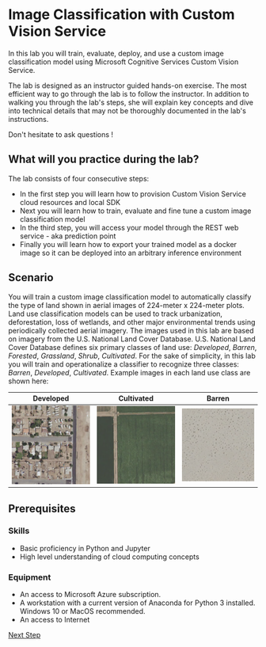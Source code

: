 # Image Classification with Custom Vision Service
In this lab you will train, evaluate, deploy, and use a custom image classification model using Microsoft Cognitive Services Custom Vision Service. 

The lab is designed as an instructor guided hands-on exercise. The most efficient way to go through the lab is to follow the instructor. In addition to walking you through the lab's steps, she will explain key concepts and dive into technical details that may not be thoroughly documented in the lab's instructions. 

Don't hesitate to ask questions !

## What will you practice during the lab?
The lab consists of four consecutive steps:
- In the first step you will learn how to provision Custom Vision Service cloud resources and local SDK
- Next you will learn how to train, evaluate and fine tune a custom image classification model
- In the third step, you will access your model through the REST web service - aka prediction point
- Finally you will learn how to export your trained model as a docker image so it can be deployed into an arbitrary inference environment



## Scenario

You will train a custom image classification model to automatically classify the type of land shown in aerial images of 224-meter x 224-meter plots. Land use classification models can be used to track urbanization, deforestation, loss of wetlands, and other major environmental trends using periodically collected aerial imagery. The images used in this lab are based on imagery from the U.S. National Land Cover Database. U.S. National Land Cover Database defines six primary classes of land use: *Developed*, *Barren*, *Forested*, *Grassland*, *Shrub*, *Cultivated*. For the sake of simplicity, in this lab you will train and operationalize a classifier to recognize three classes: *Barren*, *Developed*, *Cultivated*.  Example images in each land use class are shown here:

Developed | Cultivated | Barren
--------- | ------ | ----------
![Developed](/Datasets/AerialSmall/train/Developed/ortho_1-1_hn_s_ca025_2016_1_104257.png) | ![Barren](/Datasets/AerialSmall/train/Cultivated/ortho_1-1_hn_s_ca025_2016_1_9900.png) | ![Cultivated](/Datasets/AerialSmall/train/Barren/ortho_1-1_hn_s_ca025_2016_1_7359.png)


## Prerequisites

### Skills
- Basic proficiency in Python and Jupyter
- High level understanding of cloud computing concepts

### Equipment

- An access to Microsoft Azure subscription.
- A workstation with a current version of Anaconda for Python 3 installed. Windows 10 or MacOS recommended. 
- An access to Internet


[Next Step](https://github.com/Microsoft/MTC_AzureAILabs/blob/master/Lab01%20-%20Image%20Classification%20with%20Custom%20Vision%20Service/Step1-EnvSetup/README.md)


